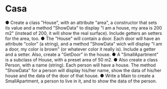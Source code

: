 # Casa
●	Create a class "House", with an attribute "area", a constructor that sets its value and a method "ShowData" to display "I am a house, my area is 200 m2" (instead of 200, it will show the real surface). Include getters an setters for the area, too.
●	The "House" will contain a door. Each door will have an attribute "color" (a string), and a method "ShowData" wich will display "I am a door, my color is brown" (or whatever color it really is). Include a getter and a setter. Also, create a "GetDoor" in the house.
●	A "SmallApartment" is a subclass of House, with a preset area of 50 m2.
●	Also create a class Person, with a name (string). Each person will have a house. The method "ShowData" for a person will display his/her name, show the data of his/her house and the data of the door of that house.
●	Write a Main to create a SmallApartment, a person to live in it, and to show the data of the person.

